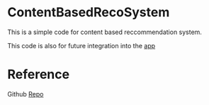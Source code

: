 # ContentBasedRecoSystem

This is a simple code for content based reccommendation system.

This code is also for future integration into the [app](https://github.com/Vanessa-24/DIPGrp7)

# Reference 
Github [Repo](https://github.com/ugis22/music_recommender)


